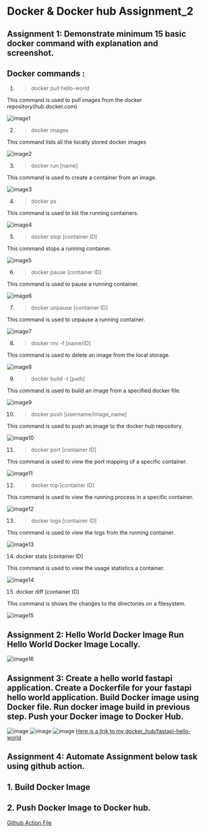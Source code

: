 # Docker & Docker hub Assignment_2

## Assignment 1: Demonstrate minimum 15 basic docker command with explanation and screenshot.

## Docker commands : 

1. > docker pull hello-world

This command is used to pull images from the docker repository(hub.docker.com) 

![image1](/image/docker_pull.png)

2. > docker images

This command lists all the locally stored docker images

![image2](/image/docker_images.png)

3. > docker run [name]

This command is used to create a container from an image.

![image3](/image/docker_run.png)

4. > docker ps

This command is used to list the running containers.

![image4](/image/docker_ps.png)

5. > docker stop [container ID]

This command stops a running container.

![image5](/image/docker_stop.png)

6. > docker pause [container ID]

This command is used to pause a running container.

![image6](/image/docker_pause.png)

7. > docker unpause [container ID]

This command is used to unpause a running container.

![image7](/image/docker_unpause.png)

8. > docker rmi -f [name/ID]

This command is used to delete an image from the local storage.

![image8](/image/docker_rmi.png)

9. > docker build -t [path]

This command is used to build an image from a specified docker file.

![image9](/image/docker_build.png)

10. > docker push [username/image_name]

This command is used to push an image to the docker hub repository.

![image10](/image/docker_push.png)

11. > docker port [container ID]

This command is used to view the port mapping of a specific container.

![image11](/image/docker_port.png)

12. > docker top [container ID]

This command is used to view the running process in a specific container.

![image12](/image/docker_top.png)

13. > docker logs [container ID]

This command is used to view the logs from the running container.

![image13](/image/docker_logs.png)

14. docker stats [container ID]

This command is used to view the usage statistics a container.

![image14](/image/docker_stats.png)

15. docker diff [container ID]

This command is shows the changes to the directories on a filesystem.

![image15](/image/docker_diff.png)



## Assignment 2: Hello World Docker Image Run Hello World Docker Image Locally.

![image16](/image/docker_task_2.png)

## Assignment 3: Create a hello world fastapi application. Create a Dockerfile for your fastapi hello world application. Build Docker image using Docker file. Run docker image build in previous step. Push your Docker image to Docker Hub.

![image](/image/build_fast_api_docker.png)
![image](/image/run_fastapi.png)
![image](/image/fastapi_docker.png)
[Here is a link to my docker_hub/fastapi-hello-world](https://hub.docker.com/r/subhasish30/fastapi-hello-world)

## Assignment 4: Automate Assignment below task using github action.
## 1. Build Docker Image
## 2. Push Docker Image to Docker hub.

[Github Action File](https://github.com/Subhasish-Saha/Docker_Assignment_2/blob/main/.github/workflows/main.yml)